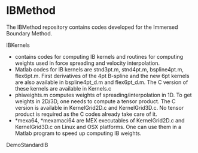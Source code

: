 # IBMethod
The IBMethod repository contains codes developed for the Immersed Boundary Method.

IBKernels
* contains codes for computing IB kernels and routines for computing weights used in force spreading and velocity interpolation.
* Matlab codes for IB kernels are stnd3pt.m, stnd4pt.m, bspline4pt.m, flex6pt.m. First derivatives of the 4pt B-spline and the new 6pt kernels are also available in bspline4pt_d.m and flex6pt_d.m. The C version of these kernels are available in Kernels.c
* phiweights.m computes weights of spreading/interpolation in 1D. To get weights in 2D/3D, one needs to compute a tensor product. The C version is available in KernelGrid2D.c and KernelGrid3D.c. No tensor product is required as the C codes already take care of it. 
* *mexa64, *mexamaci64 are MEX executables of KernelGrid2D.c and KernelGrid3D.c on Linux and OSX platforms. One can use them in a Matlab program to speed up computing IB weights. 

DemoStandardIB
